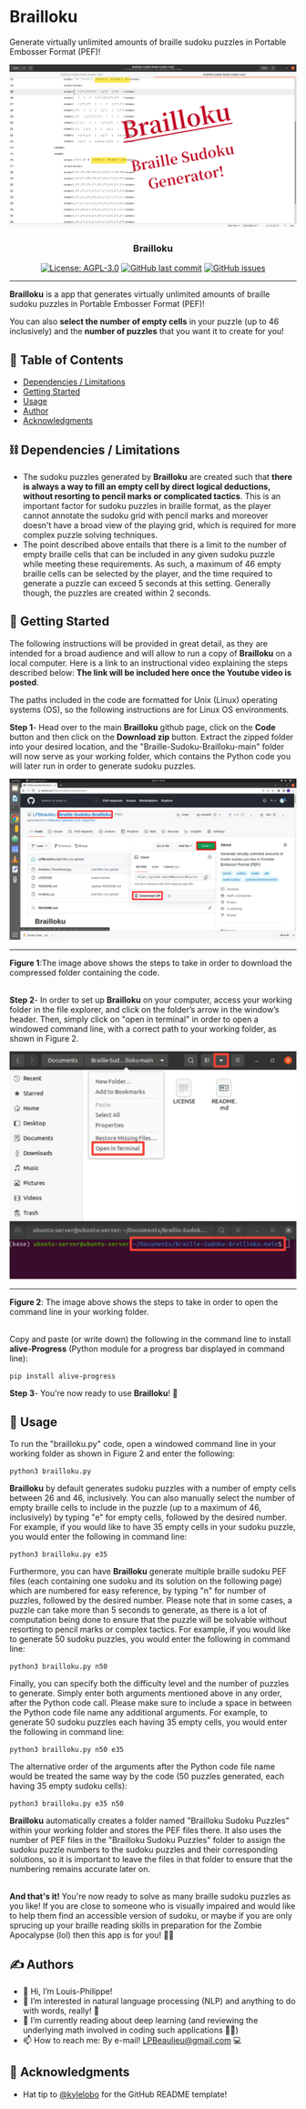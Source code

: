 # Brailloku
Generate virtually unlimited amounts of braille sudoku puzzles in Portable Embosser Format (PEF)!

![Image RTF basic mode](https://github.com/LPBeaulieu/Braille-Sudoku-Brailloku/blob/main/Brailloku%20Thumbnail.jpg)
<h3 align="center">Brailloku</h3>
<div align="center">
  
[![License: AGPL-3.0](https://img.shields.io/badge/License-AGPLv3.0-brightgreen.svg)](https://github.com/LPBeaulieu/Braille-Sudoku-Brailloku/blob/main/LICENSE)
[![GitHub last commit](https://img.shields.io/github/last-commit/LPBeaulieu/Braille-Sudoku-Brailloku)](https://github.com/LPBeaulieu/Braille-Sudoku-Brailloku)
[![GitHub issues](https://img.shields.io/github/issues/LPBeaulieu/Braille-Sudoku-Brailloku)](https://github.com/LPBeaulieu/Braille-Sudoku-Brailloku)

</div>

---

<p align="left"> <b>Brailloku</b> is a app that generates virtually unlimited amounts of braille sudoku puzzles in Portable Embosser Format (PEF)!</p>
<p align="left"> You can also <b>select the number of empty cells</b> in your puzzle (up to 46 inclusively) and the <b>number of puzzles</b> that you want it to create for you! 
     <br> 
</p>

## 📝 Table of Contents
- [Dependencies / Limitations](#limitations)
- [Getting Started](#getting_started)
- [Usage](#usage)
- [Author](#author)
- [Acknowledgments](#acknowledgments)

## ⛓️ Dependencies / Limitations <a name = "limitations"></a>
- The sudoku puzzles generated by <b>Brailloku</b> are created such that <b>there is always a way to fill an empty cell by direct logical deductions, without resorting to pencil marks or complicated tactics</b>. This is an important factor for sudoku puzzles in braille format, as the player cannot annotate the sudoku grid with pencil marks and moreover doesn't have a broad view of the playing grid, which is required for more complex puzzle solving techniques. 
- The point described above entails that there is a limit to the number of empty braille cells that can be included in any given sudoku puzzle while meeting these requirements. As such, a maximum of 46 empty braille cells can be selected by the player, and the time required to generate a puzzle can exceed 5 seconds at this setting. Generally though, the puzzles are created within 2 seconds.


## 🏁 Getting Started <a name = "getting_started"></a>

The following instructions will be provided in great detail, as they are intended for a broad audience and will
allow to run a copy of <b>Brailloku</b> on a local computer. Here is a link to an instructional video explaining the steps described below: **The link will be included here once the Youtube video is posted**.

The paths included in the code are formatted for Unix (Linux) operating systems (OS), so the following instructions 
are for Linux OS environments.

<b>Step 1</b>- Head over to the main <b>Brailloku</b> github page, click on the <b>Code</b> button and then click on the <b>Download zip</b> button.
Extract the zipped folder into your desired location, and the "Braille-Sudoku-Brailloku-main" folder will now serve as your working folder, which contains the Python code you will later run in order to generate sudoku puzzles.   

![Download Code Screenshot](https://github.com/LPBeaulieu/Braille-Sudoku-Brailloku/blob/main/Download%20Code%20Screenshot.jpg)<hr>
<b>Figure 1</b>:The image above shows the steps to take in order to download the compressed folder containing the code.<br><br>

<b>Step 2</b>- In order to set up <b>Brailloku</b> on your computer, access your working folder in the file explorer, and click on the folder’s arrow in the window’s header. Then, simply click on "open in terminal" in order to open a windowed command line, with a correct path to your working folder, as shown in Figure 2.

![Open in Terminal Screenshot](https://github.com/LPBeaulieu/Braille-Sudoku-Brailloku/blob/main/Open%20in%20Terminal%20Screenshot.jpg)<hr>
<b>Figure 2</b>: The image above shows the steps to take in order to open the command line in your working folder.<br><br>

 Copy and paste (or write down) the following in the command line to install <b>alive-Progress</b> (Python module for a progress bar displayed in command line): 
```
pip install alive-progress
```

<b>Step 3</b>- You're now ready to use <b>Brailloku</b>! 🎉


## 🎈 Usage <a name="usage"></a>

To run the "brailloku.py" code, open a windowed command line in your working folder as shown in Figure 2 and enter the following: 
```
python3 brailloku.py
```

<b>Brailloku</b> by default generates sudoku puzzles with a number of empty cells between 26 and 46, inclusively. You can also manually select the number of empty braille cells to include in the puzzle (up to a maximum of 46, inclusively) by typing "e" for empty cells, followed by the desired number. For example, if you would like to have 35 empty cells in your sudoku puzzle, you would enter the following in command line:
```
python3 brailloku.py e35
```

Furthermore, you can have <b>Brailloku</b> generate multiple braille sudoku PEF files (each containing one sudoku and its solution on the following page) which are numbered for easy reference, by typing "n" for number of puzzles, followed by the desired number. Please note that in some cases, a puzzle can take more than 5 seconds to generate, as there is a lot of computation being done to ensure that the puzzle will be solvable without resorting to pencil marks or complex tactics. For example, if you would like to generate 50 sudoku puzzles, you would enter the following in command line:
```
python3 brailloku.py n50
```

Finally, you can specify both the difficulty level and the number of puzzles to generate. Simply enter both arguments mentioned above in any order, after the Python code call. Please make sure to include a space in between the Python code file name any additional arguments. For example, to generate 50 sudoku puzzles each having 35 empty cells, you would enter the following in command line:
```
python3 brailloku.py n50 e35
```

The alternative order of the arguments after the Python code file name would be treated the same way by the code (50 puzzles generated, each having 35 empty sudoku cells):

```
python3 brailloku.py e35 n50
```

<b>Brailloku</b> automatically creates a folder named "Brailloku Sudoku Puzzles" within your working folder and stores the PEF files there. It also uses the number of PEF files in the "Brailloku Sudoku Puzzles" folder to assign the sudoku puzzle numbers to the sudoku puzzles and their corresponding solutions, so it is important to leave the files in that folder to ensure that the numbering remains accurate later on. 

<br><b>And that's it!</b> You're now ready to solve as many braille sudoku puzzles as you like! If you are close to someone who is visually impaired and would like to help them find an accessible version of sudoku, or maybe if you are only sprucing up your braille reading skills in preparation for the Zombie Apocalypse (lol) then this app is for you! 🎉📖
  
  
## ✍️ Authors <a name = "author"></a>
- 👋 Hi, I’m Louis-Philippe!
- 👀 I’m interested in natural language processing (NLP) and anything to do with words, really! 📝
- 🌱 I’m currently reading about deep learning (and reviewing the underlying math involved in coding such applications 🧮😕)
- 📫 How to reach me: By e-mail! LPBeaulieu@gmail.com 💻


## 🎉 Acknowledgments <a name = "acknowledgments"></a>
- Hat tip to [@kylelobo](https://github.com/kylelobo) for the GitHub README template!




<!---
LPBeaulieu/LPBeaulieu is a ✨ special ✨ repository because its `README.md` (this file) appears on your GitHub profile.
You can click the Preview link to take a look at your changes.
--->
